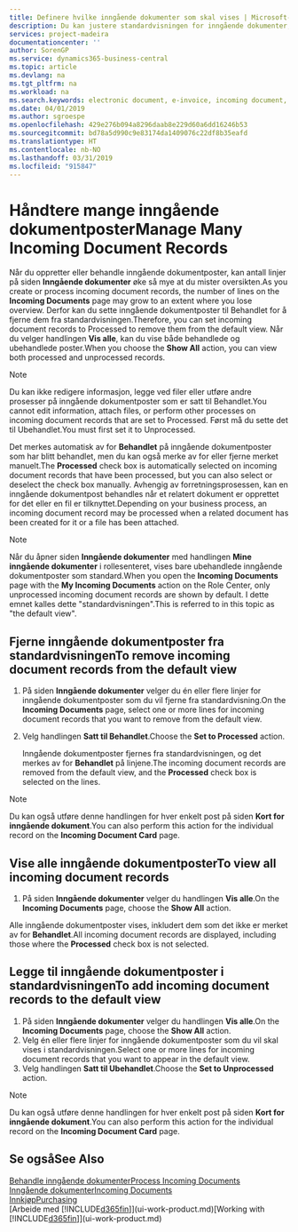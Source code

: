 ```yaml
---
title: Definere hvilke inngående dokumenter som skal vises | Microsoft-dokumentasjon
description: Du kan justere standardvisningen for inngående dokumenter, for eksempel e-fakturaer, for å få bedre oversikt over behandlede og ubehandlede poster.
services: project-madeira
documentationcenter: ''
author: SorenGP
ms.service: dynamics365-business-central
ms.topic: article
ms.devlang: na
ms.tgt_pltfrm: na
ms.workload: na
ms.search.keywords: electronic document, e-invoice, incoming document, OCR, ecommerce, document exchange, import invoice
ms.date: 04/01/2019
ms.author: sgroespe
ms.openlocfilehash: 429e276b094a8296daab8e229d60a6dd16246b53
ms.sourcegitcommit: bd78a5d990c9e83174da1409076c22df8b35eafd
ms.translationtype: HT
ms.contentlocale: nb-NO
ms.lasthandoff: 03/31/2019
ms.locfileid: "915847"
---
```

# <a name="manage-many-incoming-document-records"></a><span data-ttu-id="bba45-103">Håndtere mange inngående dokumentposter</span><span class="sxs-lookup"><span data-stu-id="bba45-103">Manage Many Incoming Document Records</span></span>
<span data-ttu-id="bba45-104">Når du oppretter eller behandle inngående dokumentposter, kan antall linjer på siden **Inngående dokumenter** øke så mye at du mister oversikten.</span><span class="sxs-lookup"><span data-stu-id="bba45-104">As you create or process incoming document records, the number of lines on the **Incoming Documents** page may grow to an extent where you lose overview.</span></span> <span data-ttu-id="bba45-105">Derfor kan du sette inngående dokumentposter til Behandlet for å fjerne dem fra standardvisningen.</span><span class="sxs-lookup"><span data-stu-id="bba45-105">Therefore, you can set incoming document records to Processed to remove them from the default view.</span></span> <span data-ttu-id="bba45-106">Når du velger handlingen **Vis alle**, kan du vise både behandlede og ubehandlede poster.</span><span class="sxs-lookup"><span data-stu-id="bba45-106">When you choose the **Show All** action, you can view both processed and unprocessed records.</span></span>

> [!NOTE]  
>   <span data-ttu-id="bba45-107">Du kan ikke redigere informasjon, legge ved filer eller utføre andre prosesser på inngående dokumentposter som er satt til Behandlet.</span><span class="sxs-lookup"><span data-stu-id="bba45-107">You cannot edit information, attach files, or perform other processes on incoming document records that are set to Processed.</span></span> <span data-ttu-id="bba45-108">Først må du sette det til Ubehandlet.</span><span class="sxs-lookup"><span data-stu-id="bba45-108">You must first set it to Unprocessed.</span></span>

<span data-ttu-id="bba45-109">Det merkes automatisk av for **Behandlet** på inngående dokumentposter som har blitt behandlet, men du kan også merke av for eller fjerne merket manuelt.</span><span class="sxs-lookup"><span data-stu-id="bba45-109">The **Processed** check box is automatically selected on incoming document records that have been processed, but you can also select or deselect the check box manually.</span></span> <span data-ttu-id="bba45-110">Avhengig av forretningsprosessen, kan en inngående dokumentpost behandles når et relatert dokument er opprettet for det eller en fil er tilknyttet.</span><span class="sxs-lookup"><span data-stu-id="bba45-110">Depending on your business process, an incoming document record may be processed when a related document has been created for it or a file has been attached.</span></span>

> [!NOTE]  
>   <span data-ttu-id="bba45-111">Når du åpner siden **Inngående dokumenter** med handlingen **Mine inngående dokumenter** i rollesenteret, vises bare ubehandlede inngående dokumentposter som standard.</span><span class="sxs-lookup"><span data-stu-id="bba45-111">When you open the **Incoming Documents** page with the **My Incoming Documents** action on the Role Center, only unprocessed incoming document records are shown by default.</span></span> <span data-ttu-id="bba45-112">I dette emnet kalles dette "standardvisningen".</span><span class="sxs-lookup"><span data-stu-id="bba45-112">This is referred to in this topic as "the default view".</span></span>

## <a name="to-remove-incoming-document-records-from-the-default-view"></a><span data-ttu-id="bba45-113">Fjerne inngående dokumentposter fra standardvisningen</span><span class="sxs-lookup"><span data-stu-id="bba45-113">To remove incoming document records from the default view</span></span>
1. <span data-ttu-id="bba45-114">På siden **Inngående dokumenter** velger du én eller flere linjer for inngående dokumentposter som du vil fjerne fra standardvisning.</span><span class="sxs-lookup"><span data-stu-id="bba45-114">On the **Incoming Documents** page, select one or more lines for incoming document records that you want to remove from the default view.</span></span>
2. <span data-ttu-id="bba45-115">Velg handlingen **Satt til Behandlet**.</span><span class="sxs-lookup"><span data-stu-id="bba45-115">Choose the **Set to Processed** action.</span></span>

    <span data-ttu-id="bba45-116">Inngående dokumentposter fjernes fra standardvisningen, og det merkes av for **Behandlet** på linjene.</span><span class="sxs-lookup"><span data-stu-id="bba45-116">The incoming document records are removed from the default view, and the **Processed** check box is selected on the lines.</span></span>

> [!NOTE]  
>   <span data-ttu-id="bba45-117">Du kan også utføre denne handlingen for hver enkelt post på siden **Kort for inngående dokument**.</span><span class="sxs-lookup"><span data-stu-id="bba45-117">You can also perform this action for the individual record on the **Incoming Document Card** page.</span></span>

## <a name="to-view-all-incoming-document-records"></a><span data-ttu-id="bba45-118">Vise alle inngående dokumentposter</span><span class="sxs-lookup"><span data-stu-id="bba45-118">To view all incoming document records</span></span>
1. <span data-ttu-id="bba45-119">På siden **Inngående dokumenter** velger du handlingen **Vis alle**.</span><span class="sxs-lookup"><span data-stu-id="bba45-119">On the **Incoming Documents** page, choose the **Show All** action.</span></span>

<span data-ttu-id="bba45-120">Alle inngående dokumentposter vises, inkludert dem som det ikke er merket av for **Behandlet**.</span><span class="sxs-lookup"><span data-stu-id="bba45-120">All incoming document records are displayed, including those where the **Processed** check box is not selected.</span></span>

## <a name="to-add-incoming-document-records-to-the-default-view"></a><span data-ttu-id="bba45-121">Legge til inngående dokumentposter i standardvisningen</span><span class="sxs-lookup"><span data-stu-id="bba45-121">To add incoming document records to the default view</span></span>
1. <span data-ttu-id="bba45-122">På siden **Inngående dokumenter** velger du handlingen **Vis alle**.</span><span class="sxs-lookup"><span data-stu-id="bba45-122">On the **Incoming Documents** page, choose the **Show All** action.</span></span>
2. <span data-ttu-id="bba45-123">Velg én eller flere linjer for inngående dokumentposter som du vil skal vises i standardvisningen.</span><span class="sxs-lookup"><span data-stu-id="bba45-123">Select one or more lines for incoming document records that you want to appear in the default view.</span></span>
3. <span data-ttu-id="bba45-124">Velg handlingen **Satt til Ubehandlet**.</span><span class="sxs-lookup"><span data-stu-id="bba45-124">Choose the **Set to Unprocessed** action.</span></span>  

> [!NOTE]  
>   <span data-ttu-id="bba45-125">Du kan også utføre denne handlingen for hver enkelt post på siden **Kort for inngående dokument**.</span><span class="sxs-lookup"><span data-stu-id="bba45-125">You can also perform this action for the individual record on the **Incoming Document Card** page.</span></span>

## <a name="see-also"></a><span data-ttu-id="bba45-126">Se også</span><span class="sxs-lookup"><span data-stu-id="bba45-126">See Also</span></span>
[<span data-ttu-id="bba45-127">Behandle inngående dokumenter</span><span class="sxs-lookup"><span data-stu-id="bba45-127">Process Incoming Documents</span></span>](across-process-income-documents.md)  
[<span data-ttu-id="bba45-128">Inngående dokumenter</span><span class="sxs-lookup"><span data-stu-id="bba45-128">Incoming Documents</span></span>](across-income-documents.md)  
[<span data-ttu-id="bba45-129">Innkjøp</span><span class="sxs-lookup"><span data-stu-id="bba45-129">Purchasing</span></span>](purchasing-manage-purchasing.md)  
<span data-ttu-id="bba45-130">[Arbeide med [!INCLUDE[d365fin](includes/d365fin_md.md)]](ui-work-product.md)</span><span class="sxs-lookup"><span data-stu-id="bba45-130">[Working with [!INCLUDE[d365fin](includes/d365fin_md.md)]](ui-work-product.md)</span></span>
